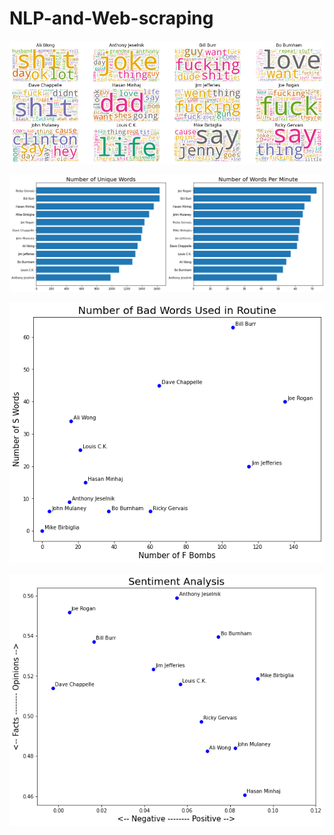 # NLP-and-Web-scraping

![Certificate](img/wordcloud.png)

![Certificate](img/unique.png)

![Certificate](img/fsbombs.png)

![Certificate](img/sentiments.png)

